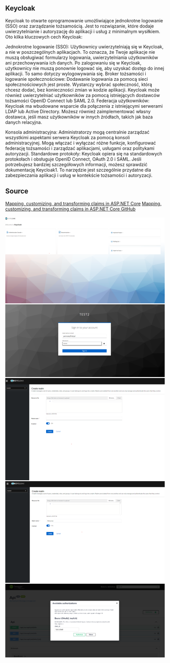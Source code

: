 ## Keycloak
Keycloak to otwarte oprogramowanie umożliwiające jednokrotne logowanie (SSO) oraz zarządzanie tożsamością. Jest to rozwiązanie, które dodaje uwierzytelnianie i autoryzację do aplikacji i usług z minimalnym wysiłkiem. Oto kilka kluczowych cech Keycloak:

Jednokrotne logowanie (SSO): Użytkownicy uwierzytelniają się w Keycloak, a nie w poszczególnych aplikacjach. To oznacza, że Twoje aplikacje nie muszą obsługiwać formularzy logowania, uwierzytelniania użytkowników ani przechowywania ich danych. Po zalogowaniu się w Keycloak, użytkownicy nie muszą ponownie logować się, aby uzyskać dostęp do innej aplikacji.
To samo dotyczy wylogowywania się.
Broker tożsamości i logowanie społecznościowe: Dodawanie logowania za pomocą sieci społecznościowych jest proste. Wystarczy wybrać społeczność, którą chcesz dodać, bez konieczności zmian w kodzie aplikacji. Keycloak może również uwierzytelniać użytkowników za pomocą istniejących dostawców tożsamości OpenID Connect lub SAML 2.0.
Federacja użytkowników: Keycloak ma wbudowane wsparcie dla połączenia z istniejącymi serwerami LDAP lub Active Directory.
Możesz również zaimplementować własny dostawca, jeśli masz użytkowników w innych źródłach, takich jak baza danych relacyjna.

Konsola administracyjna: Administratorzy mogą centralnie zarządzać wszystkimi aspektami serwera Keycloak za pomocą konsoli administracyjnej. Mogą włączać i wyłączać różne funkcje, konfigurować federację tożsamości i zarządzać aplikacjami, usługami oraz politykami autoryzacji.
Standardowe protokoły: Keycloak opiera się na standardowych protokołach i obsługuje OpenID Connect, OAuth 2.0 i SAML.
Jeśli potrzebujesz bardziej szczegółowych informacji, możesz sprawdzić dokumentację Keycloak1. To narzędzie jest szczególnie przydatne dla zabezpieczania aplikacji i usług w kontekście tożsamości i autoryzacji.


## Source
[Mapping, customizing, and transforming claims in ASP.NET Core](https://learn.microsoft.com/en-us/aspnet/core/security/authentication/claims?view=aspnetcore-8.0)
[Mapping, customizing, and transforming claims in ASP.NET Core GitHub](https://github.com/dotnet/AspNetCore.Docs/blob/main/aspnetcore/security/authentication/claims.md)
 
![Home](/images/Home.png)
![login](/images/login.png)
![create_realm](/images/create_realm.png)
![create_realm_mercurius](/images/create_realm_mercurius.png)
![Swagger Login](/images/swagger_Login.png)
